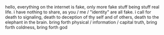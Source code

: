 hello, everything on the internet is fake, only more fake stuff being stuff real life. i have nothing to share, as you / me / "identity" are all fake. i call for death to signaling, death to deception of thy self and of others, death to the elephant in the brain. bring forth physical / information / capital truth, bring forth coldness, bring forth god
